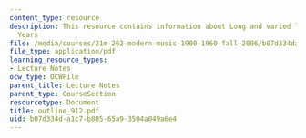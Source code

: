 ```yaml
---
content_type: resource
description: This resource contains information about Long and varied life, Russian
  Years
file: /media/courses/21m-262-modern-music-1900-1960-fall-2006/b07d334da1c7b80565a93504a049a6e4_outline_912.pdf
file_type: application/pdf
learning_resource_types:
- Lecture Notes
ocw_type: OCWFile
parent_title: Lecture Notes
parent_type: CourseSection
resourcetype: Document
title: outline_912.pdf
uid: b07d334d-a1c7-b805-65a9-3504a049a6e4
---
```

